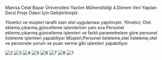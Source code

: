 Manisa Celal Bayar Üniversitesi Yazılım Mühendisliği 4.Dönem Veri Yapıları Dersi Proje Ödevi İçin Geliştirilmiştir.


Yönetici ve müşteri taraflı olan otel uygulaması yapılmıştır.
Yönetici; Otel ekleme,çıkarma,güncelleme işlemlerinin yanı sıra Personel ekleme,çıkarma,güncelleme işlemleri ve farklı parametrelere göre 
personel listeleme işlemleri yapabiliyor
Müşteri;Personel listeleme,otel listeleme,otel ve personele yorum ve puan verme gibi işlemleri yapabiliyor.

![2](https://user-images.githubusercontent.com/39102004/64082771-2cbf7000-cd1d-11e9-9cec-95ac4d1cb51c.PNG)
![3](https://user-images.githubusercontent.com/39102004/64082772-2cbf7000-cd1d-11e9-9ea7-68ca147b98d9.PNG)
![4](https://user-images.githubusercontent.com/39102004/64082773-2cbf7000-cd1d-11e9-8e05-6a816e2822cf.PNG)
![5](https://user-images.githubusercontent.com/39102004/64082774-2d580680-cd1d-11e9-97a7-383f6691cd30.PNG)
![6](https://user-images.githubusercontent.com/39102004/64082775-2d580680-cd1d-11e9-9323-e68f3180e235.PNG)
![7](https://user-images.githubusercontent.com/39102004/64082776-2df09d00-cd1d-11e9-8df0-7ada99b884ec.PNG)
![8](https://user-images.githubusercontent.com/39102004/64082777-2df09d00-cd1d-11e9-838b-16f42d5b7b7a.PNG)
![1](https://user-images.githubusercontent.com/39102004/64082778-2df09d00-cd1d-11e9-9411-65b6b8dd5d88.PNG)
